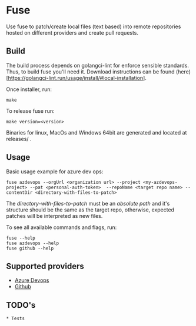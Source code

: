 # Fuse

Use fuse to patch/create local files (text based) into remote repositories hosted on different providers and create pull requests.

## Build

The build process depends on golangci-lint for enforce sensible standards. Thus, to build fuse you'll need it.
Download instructions can be found (here)[https://golangci-lint.run/usage/install/#local-installation].

Once installer, run:

    make
    
To release fuse run:

    make version=<version>

Binaries for linux, MacOs and Windows 64bit are generated and located at releases/<version> .

## Usage

Basic usage example for azure dev ops:

    fuse azdevops --orgUrl <organization url> --project <my-azdevops-project> --pat <personal-auth-token>  --repoName <target repo name> --contentDir <directory-with-files-to-patch>

The *directory-with-files-to-patch* must be an *absolute path* and it's structure should be the same as the target repo, otherwise, expected patches will be interpreted as new files.

To see all available commands and flags, run:

    fuse --help
    fuse azdevops --help
    fuse github --help
    
## Supported providers

- [Azure Devops](https://dev.azure.com/)
- [Github](https://github.com/)

## TODO's
    * Tests